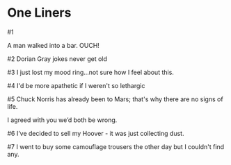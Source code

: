  # One Liners

#1

A man walked into a bar. OUCH!

#2
Dorian Gray jokes never get old

#3
I just lost my mood ring...not sure how I feel about this.

#4
I'd be more apathetic if I weren't so lethargic

#5
Chuck Norris has already been to Mars; that's why there are no signs of life.

I agreed with you we’d both be wrong.


#6
I’ve decided to sell my Hoover - it was just collecting dust.

#7
I went to buy some camouflage trousers the other day but I couldn't find any.

